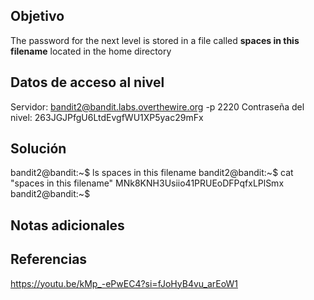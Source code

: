 
## Objetivo
The password for the next level is stored in a file called **spaces in this filename** located in the home directory

## Datos de acceso al nivel
Servidor: bandit2@bandit.labs.overthewire.org -p 2220
Contraseña del nivel: 263JGJPfgU6LtdEvgfWU1XP5yac29mFx

## Solución
bandit2@bandit:~$ ls
spaces in this filename
bandit2@bandit:~$ cat "spaces in this filename"
MNk8KNH3Usiio41PRUEoDFPqfxLPlSmx
bandit2@bandit:~$

## Notas adicionales

## Referencias
https://youtu.be/kMp_-ePwEC4?si=fJoHyB4vu_arEoW1


